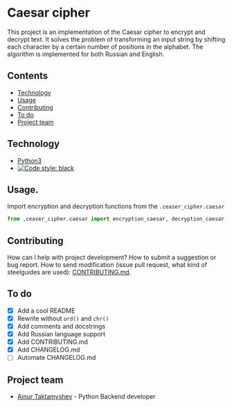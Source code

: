 # Caesar cipher
This project is an implementation of the Caesar cipher to encrypt and decrypt 
text. It solves the problem of transforming an input string by shifting each character by 
a certain number of positions in the alphabet.
The algorithm is implemented for both Russian and English.

## Contents
- [Technology](#technology)
- [Usage](#usage)
- [Contributing](#contributing)
- [To do](#to-do)
- [Project team](#project-team)

## Technology
- [Python3](https://www.python.org/)
- [![Code style: black](https://img.shields.io/badge/code%20style-black-000000.svg)](https://github.com/psf/black)

## Usage.

Import encryption and decryption functions from the `.ceaser_cipher.caesar`
```Python
from .ceaser_cipher.caesar import encryption_caesar, decryption_caesar
```

## Contributing
How can I help with project development? How to submit a suggestion or bug report. 
How to send modification (issue pull request, what kind of steelguides are used): [CONTRIBUTING.md](./CONTRIBUTING.md).

## To do
- [x] Add a cool README
- [x] Rewrite without `ord()` and `chr()`
- [x] Add comments and docstrings
- [x] Add Russian language support
- [x] Add CONTRIBUTING.md
- [x] Add CHANGELOG.md
- [ ] Automate CHANGELOG.md

## Project team

- [Ainur Taktamyshev](tg://resolve?domain=justborn) - Python Backend developer